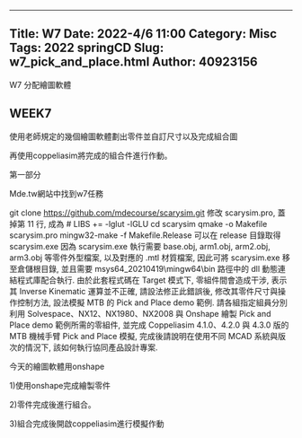 
---
Title: W7
Date: 2022-4/6 11:00
Category: Misc
Tags: 2022 springCD
Slug: w7_pick_and_place.html
Author: 40923156
---
<!-- PELICAN_END_SUMMARY -->


W7 分配繪圖軟體


WEEK7
----

使用老師規定的幾個繪圖軟體劃出零件並自訂尺寸以及完成組合圖

再使用coppeliasim將完成的組合件進行作動。

第一部分

Mde.tw網站中找到w7任務

git clone https://github.com/mdecourse/scarysim.git
修改 scarysim.pro, 蓋掉第 11 行, 成為 # LIBS     += -lglut -lGLU
cd scarysim
qmake -o Makefile scarysim.pro
mingw32-make -f Makefile.Release 可以在 release 目錄取得 scarysim.exe
因為 scarysim.exe 執行需要 base.obj, arm1.obj, arm2.obj, arm3.obj 等零件外型檔案, 以及對應的 .mtl 材質檔案, 因此可將 scarysim.exe 移至倉儲根目錄, 並且需要 msys64_20210419\mingw64\bin 路徑中的 dll 動態連結程式庫配合執行.
由於此套程式碼在 Target 模式下, 零組件間會造成干涉, 表示其 Inverse Kinematic 運算並不正確, 請設法修正此錯誤後, 修改其零件尺寸與操作控制方法, 設法模擬 MTB 的 Pick and Place demo 範例.
請各組指定組員分別利用 Solvespace、NX12、NX1980、NX2008 與 Onshape 繪製 Pick and Place demo 範例所需的零組件, 並完成 Coppeliasim 4.1.0、4.2.0 與 4.3.0 版的 MTB 機械手臂 Pick and Place 模擬, 完成後請說明在使用不同 MCAD 系統與版次的情況下, 該如何執行協同產品設計專案.




今天的繪圖軟體用onshape

1)使用onshape完成繪製零件



2)零件完成後進行組合。



3)組合完成後開啟coppeliasim進行模擬作動
